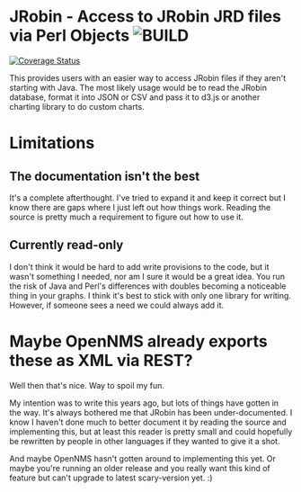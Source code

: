 # JRobin - Access to JRobin JRD files via Perl Objects ![BUILD](https://travis-ci.org/rfdrake/JRobin.svg)
[![Coverage Status](https://coveralls.io/repos/rfdrake/JRobin/badge.svg?branch=master&service=github)](https://coveralls.io/github/rfdrake/JRobin?branch=master)


This provides users with an easier way to access JRobin files if they aren't
starting with Java.  The most likely usage would be to read the JRobin
database, format it into JSON or CSV and pass it to d3.js or another charting
library to do custom charts.

# Limitations

## The documentation isn't the best

It's a complete afterthought.  I've tried to expand it and keep it correct but
I know there are gaps where I just left out how things work.  Reading the
source is pretty much a requirement to figure out how to use it.

## Currently read-only

I don't think it would be hard to add write provisions to the code, but it
wasn't something I needed, nor am I sure it would be a great idea.  You run
the risk of Java and Perl's differences with doubles becoming a noticeable
thing in your graphs.  I think it's best to stick with only one library for
writing.  However, if someone sees a need we could always add it.

# Maybe OpenNMS already exports these as XML via REST?

Well then that's nice.  Way to spoil my fun.

My intention was to write this years ago, but lots of things have gotten in
the way.  It's always bothered me that JRobin has been under-documented.  I
know I haven't done much to better document it by reading the source and
implementing this, but at least this reader is pretty small and could
hopefully be rewritten by people in other languages if they wanted to give it
a shot.

And maybe OpenNMS hasn't gotten around to implementing this yet.  Or maybe
you're running an older release and you really want this kind of feature but
can't upgrade to latest scary-version yet. :)

